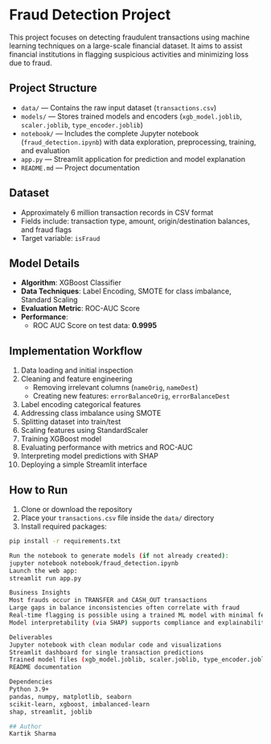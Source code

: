# Fraud Detection Project
This project focuses on detecting fraudulent transactions using machine learning techniques on a large-scale financial dataset. It aims to assist financial institutions in flagging suspicious activities and minimizing loss due to fraud.

## Project Structure
- `data/` — Contains the raw input dataset (`transactions.csv`)
- `models/` — Stores trained models and encoders (`xgb_model.joblib`, `scaler.joblib`, `type_encoder.joblib`)
- `notebook/` — Includes the complete Jupyter notebook (`fraud_detection.ipynb`) with data exploration, preprocessing, training, and evaluation
- `app.py` — Streamlit application for prediction and model explanation
- `README.md` — Project documentation

## Dataset
- Approximately 6 million transaction records in CSV format
- Fields include: transaction type, amount, origin/destination balances, and fraud flags
- Target variable: `isFraud`

## Model Details
- **Algorithm**: XGBoost Classifier
- **Data Techniques**: Label Encoding, SMOTE for class imbalance, Standard Scaling
- **Evaluation Metric**: ROC-AUC Score
- **Performance**:  
  - ROC AUC Score on test data: **0.9995**

## Implementation Workflow
1. Data loading and initial inspection
2. Cleaning and feature engineering
   - Removing irrelevant columns (`nameOrig`, `nameDest`)
   - Creating new features: `errorBalanceOrig`, `errorBalanceDest`
3. Label encoding categorical features
4. Addressing class imbalance using SMOTE
5. Splitting dataset into train/test
6. Scaling features using StandardScaler
7. Training XGBoost model
8. Evaluating performance with metrics and ROC-AUC
9. Interpreting model predictions with SHAP
10. Deploying a simple Streamlit interface

## How to Run
1. Clone or download the repository
2. Place your `transactions.csv` file inside the `data/` directory
3. Install required packages:
```bash
pip install -r requirements.txt

Run the notebook to generate models (if not already created):
jupyter notebook notebook/fraud_detection.ipynb
Launch the web app:
streamlit run app.py

Business Insights
Most frauds occur in TRANSFER and CASH_OUT transactions
Large gaps in balance inconsistencies often correlate with fraud
Real-time flagging is possible using a trained ML model with minimal features
Model interpretability (via SHAP) supports compliance and explainability for flagged transactions

Deliverables
Jupyter notebook with clean modular code and visualizations
Streamlit dashboard for single transaction predictions
Trained model files (xgb_model.joblib, scaler.joblib, type_encoder.joblib)
README documentation

Dependencies
Python 3.9+
pandas, numpy, matplotlib, seaborn
scikit-learn, xgboost, imbalanced-learn
shap, streamlit, joblib

## Author
Kartik Sharma
